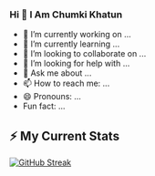 ### Hi 👋 I Am Chumki Khatun


- 🔭 I’m currently working on ...
- 🌱 I’m currently learning ...
- 👯 I’m looking to collaborate on ...
- 🤔 I’m looking for help with ...
- 💬 Ask me about ...
- 📫 How to reach me: ...
- 😄 Pronouns: ...
-  Fun fact: ...

## ⚡ My Current Stats
[![GitHub Streak](https://github-readme-streak-stats.herokuapp.com?user=Chumki111&theme=iceberg)](https://git.io/streak-stats)

